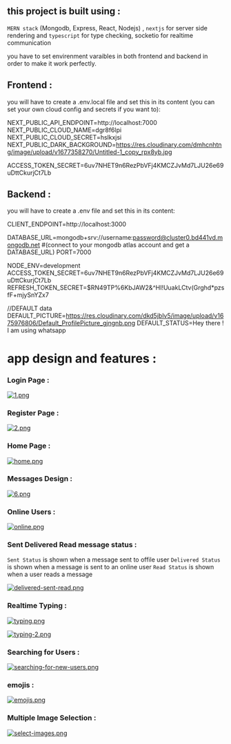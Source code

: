 ## this project is built using :  

`MERN stack` (Mongodb, Express, React, Nodejs) , `nextjs` for server side rendering and `typescript` for type checking, socketio for realtime communication

you have to set envirenment varaibles in both frontend and backend in order to make it work perfectly.

## Frontend : 

you will have to create a .env.local file
and set this in its content (you can set your own cloud config and secrets if you want to):

NEXT_PUBLIC_API_ENDPOINT=http://localhost:7000
NEXT_PUBLIC_CLOUD_NAME=dgr8f6lpi
NEXT_PUBLIC_CLOUD_SECRET=hslkxjsi
NEXT_PUBLIC_DARK_BACKGROUND=https://res.cloudinary.com/dmhcnhtng/image/upload/v1677358270/Untitled-1_copy_rpx8yb.jpg

ACCESS_TOKEN_SECRET=6uv7NHET9n6RezPbVFj4KMCZJvMd7LJU26e69uDttCkurjCt7Lb

## Backend : 

you will have to create a .env file
and set this in its content:

CLIENT_ENDPOINT=http://localhost:3000

DATABASE_URL=mongodb+srv://username:password@cluster0.bd441vd.mongodb.net #(connect to your mongodb atlas account and get a DATABASE_URL)
PORT=7000

NODE_ENV=development
ACCESS_TOKEN_SECRET=6uv7NHET9n6RezPbVFj4KMCZJvMd7LJU26e69uDttCkurjCt7Lb
REFRESH_TOKEN_SECRET=$RN49TP%6KbJAW2&^HI!UuakLCtv(Grghd*pzsfF+mjySnYZx7

//DEFAULT data
DEFAULT_PICTURE=https://res.cloudinary.com/dkd5jblv5/image/upload/v1675976806/Default_ProfilePicture_gjngnb.png
DEFAULT_STATUS=Hey there ! I am using whatsapp

# app design and features : 

### Login Page : 

[![1.png](https://i.postimg.cc/q7cZpvYp/1.png)](https://postimg.cc/gwJKDmm7)

### Register Page : 

[![2.png](https://i.postimg.cc/0jjtGdNN/2.png)](https://postimg.cc/9w3tC9Z3)

### Home Page : 

[![home.png](https://i.postimg.cc/qqWG8PYm/home.png)](https://postimg.cc/QKk5Dyj5)

### Messages Design : 

[![6.png](https://i.postimg.cc/cCtR4DHf/6.png)](https://postimg.cc/64w2MfCQ)

### Online Users : 

[![online.png](https://i.postimg.cc/PxyXvhLj/online.png)](https://postimg.cc/Fdf5wMgW)

### Sent Delivered Read message status : 

`Sent Status` is shown when a message sent to offile user
`Delivered Status` is shown when a message is sent to an online user
`Read Status` is shown when a user reads a message

[![delivered-sent-read.png](https://i.postimg.cc/d0WNhxqf/delivered-sent-read.png)](https://postimg.cc/bGt9MLS0)

### Realtime Typing : 

[![typing.png](https://i.postimg.cc/XYjg9kD6/typing.png)](https://postimg.cc/nCW7JBJ3)

[![typing-2.png](https://i.postimg.cc/0yV0nKLM/typing-2.png)](https://postimg.cc/WdJZbzpT)

### Searching for Users : 

[![searching-for-new-users.png](https://i.postimg.cc/fyYvf2ND/searching-for-new-users.png)](https://postimg.cc/rRFW89sP)

### emojis : 

[![emojis.png](https://i.postimg.cc/mgp7CfH7/emojis.png)](https://postimg.cc/k28VPHw5)

### Multiple Image Selection : 

[![select-images.png](https://i.postimg.cc/vmp92rXB/select-images.png)](https://postimg.cc/wtQ77sC8)
